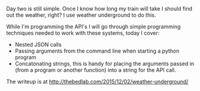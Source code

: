 Day two is still simple. Once I know how long my train will take I should find out the weather, right? 
I use weather underground to do this. 

While I'm programming the API's I will go through simple programming techniques needed to work with these systems, today I cover:
- Nested JSON calls
- Passing arguments from the command line when starting a python program
- Concatonating strings, this is handy for placing the arguments passed in (from a program or another function) into a string for the API call.

The writeup is at http://thebedlab.com/2015/12/02/weather-underground/
